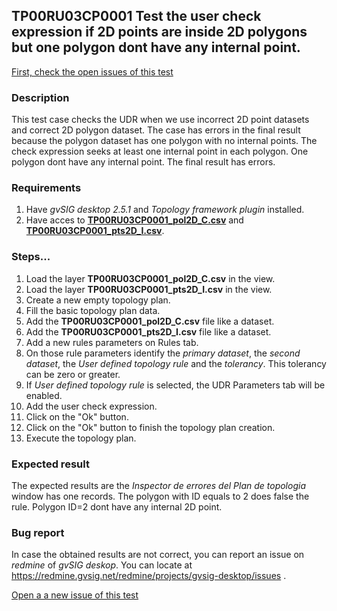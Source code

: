 ## TP00RU03CP0001 Test the user check expression if 2D points are inside 2D polygons but one polygon dont have any internal point.

[First, check the open issues of this test](https://redmine.gvsig.net/redmine/projects/gvsig-desktop/issues?utf8=%E2%9C%93&set_filter=1&f%5B%5D=status_id&op%5Bstatus_id%5D=o&f%5B%5D=subject&op%5Bsubject%5D=%7E&v%5Bsubject%5D%5B%5D=TP00RU03CP0001&f%5B%5D=&c%5B%5D=tracker&c%5B%5D=status&c%5B%5D=priority&c%5B%5D=subject&c%5B%5D=assigned_to&c%5B%5D=updated_on&group_by=)

### Description

This test case checks the UDR when we use incorrect 2D point datasets and correct 2D polygon dataset. The case has errors in the final result because the polygon dataset has one polygon with no internal points. The check expression seeks at least one internal point in each polygon.
One polygon dont have any internal point. The final result has errors.

### Requirements

1. Have *gvSIG desktop 2.5.1* and *Topology framework plugin* installed.
2. Have acces to [**TP00RU03CP0001_pol2D_C.csv**](https://github.com/jolicar/TopologyRuleUserDefinedRule/blob/master/testing/cases/TP00_TopologyRules/RU03_UserDefinedRule/CP0001_UDR_I/TP00RU03CP0001_pol2D_C.csv) and [**TP00RU03CP0001_pts2D_I.csv**](https://github.com/jolicar/TopologyRuleUserDefinedRule/blob/master/testing/cases/TP00_TopologyRules/RU03_UserDefinedRule/CP0001_UDR_I/TP00RU03CP0001_pts2D_I.csv).
### Steps...

1. Load the layer **TP00RU03CP0001_pol2D_C.csv** in the view.
2. Load the layer **TP00RU03CP0001_pts2D_I.csv** in the view.
3. Create a new empty topology plan.
4. Fill the basic topology plan data.
5. Add the **TP00RU03CP0001_pol2D_C.csv** file like a dataset.
6. Add the **TP00RU03CP0001_pts2D_I.csv** file like a dataset.
7. Add a new rules parameters on Rules tab.
8. On those rule parameters identify the *primary dataset*, the *second dataset*, the *User defined topology rule* and the *tolerancy*. This tolerancy can be zero or greater.
9. If *User defined topology rule* is selected, the UDR Parameters tab will be enabled.
10. Add the user check expression.
11. Click on the "Ok" button.
12. Click on the "Ok" button to finish the topology plan creation.
13. Execute the topology plan.

### Expected result

The expected results are the *Inspector de errores del Plan de topologia* window has one records. The polygon with ID equals to 2 does false the rule. Polygon ID=2 dont have any internal 2D point.


### Bug report


In case the obtained results are not correct, you can report an issue on *redmine* of *gvSIG deskop*. You can locate at
https://redmine.gvsig.net/redmine/projects/gvsig-desktop/issues .

[Open a a new issue of this test](https://redmine.gvsig.net/redmine/projects/gvsig-desktop/issues/new?issue[subject]=TP00RU03CP0001+Test+the+user+check+expression+if+2D+points+are+inside+2D+polygons+but+one+polygon+dont+have+any+internal+point.
)

